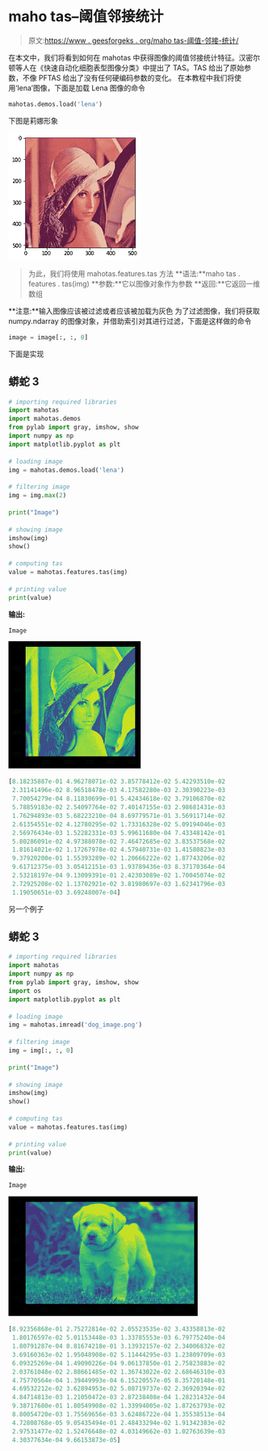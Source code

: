 # maho tas–阈值邻接统计

> 原文:[https://www . geesforgeks . org/maho tas-阈值-邻接-统计/](https://www.geeksforgeeks.org/mahotas-threshold-adjacency-statistics/)

在本文中，我们将看到如何在 mahotas 中获得图像的阈值邻接统计特征。汉密尔顿等人在《快速自动化细胞表型图像分类》中提出了 TAS。TAS 给出了原始参数，不像 PFTAS 给出了没有任何硬编码参数的变化。
在本教程中我们将使用‘lena’图像，下面是加载 Lena 图像的命令

```py
mahotas.demos.load('lena')
```

下图是莉娜形象

![](img/c6cf4d1584ad896c98148d7fd44b7f25.png)

> 为此，我们将使用 mahotas.features.tas 方法
> **语法:**maho tas . features . tas(img)
> **参数:**它以图像对象作为参数
> **返回:**它返回一维数组

**注意:**输入图像应该被过滤或者应该被加载为灰色
为了过滤图像，我们将获取 numpy.ndarray 的图像对象，并借助索引对其进行过滤，下面是这样做的命令

```py
image = image[:, :, 0]
```

下面是实现

## 蟒蛇 3

```py
# importing required libraries
import mahotas
import mahotas.demos
from pylab import gray, imshow, show
import numpy as np
import matplotlib.pyplot as plt

# loading image
img = mahotas.demos.load('lena')

# filtering image
img = img.max(2)

print("Image")

# showing image
imshow(img)
show()

# computing tas
value = mahotas.features.tas(img)

# printing value
print(value)
```

**输出:**

```py
Image
```

![](img/7e2a2e3e4e2c7d3717764f78ddb13263.png)

```py
[8.18235887e-01 4.96278071e-02 3.85778412e-02 5.42293510e-02
 2.31141496e-02 8.96518478e-03 4.17582280e-03 2.30390223e-03
 7.70054279e-04 8.11830699e-01 5.42434618e-02 3.79106870e-02
 5.78859183e-02 2.54097764e-02 7.40147155e-03 2.98681431e-03
 1.76294893e-03 5.68223210e-04 8.69779571e-01 3.56911714e-02
 2.61354551e-02 4.12780295e-02 1.73316328e-02 5.09194046e-03
 2.56976434e-03 1.52282331e-03 5.99611680e-04 7.43348142e-01
 5.80286091e-02 4.97388078e-02 7.46472685e-02 3.83537568e-02
 1.81614021e-02 1.17267978e-02 4.57940731e-03 1.41580823e-03
 9.37920200e-01 1.55393289e-02 1.20666222e-02 1.87743206e-02
 9.61712375e-03 3.05412151e-03 1.93789436e-03 8.37170364e-04
 2.53218197e-04 9.13099391e-01 2.42303089e-02 1.70045074e-02
 2.72925208e-02 1.13702921e-02 3.81980697e-03 1.62341796e-03
 1.19050651e-03 3.69248007e-04]
```

另一个例子

## 蟒蛇 3

```py
# importing required libraries
import mahotas
import numpy as np
from pylab import gray, imshow, show
import os
import matplotlib.pyplot as plt

# loading image
img = mahotas.imread('dog_image.png')

# filtering image
img = img[:, :, 0]

print("Image")

# showing image
imshow(img)
show()

# computing tas
value = mahotas.features.tas(img)

# printing value
print(value)
```

**输出:**

```py
Image
```

![](img/69c070b367f54d4895c9b3e679a941a7.png)

```py
[8.92356868e-01 2.75272814e-02 2.05523535e-02 3.43358813e-02
 1.80176597e-02 5.01153448e-03 1.33785553e-03 6.79775240e-04
 1.80791287e-04 8.81674218e-01 3.13932157e-02 2.34006832e-02
 3.69160363e-02 1.95048908e-02 5.11444295e-03 1.23809709e-03
 6.09325269e-04 1.49090226e-04 9.06137850e-01 2.75823883e-02
 2.03761048e-02 2.88661485e-02 1.36743022e-02 2.68646310e-03
 4.75770564e-04 1.39449993e-04 6.15220557e-05 8.35720148e-01
 4.69532212e-02 3.62894953e-02 5.08719737e-02 2.36920394e-02
 4.84714813e-03 1.21050472e-03 2.87238408e-04 1.28231432e-04
 9.38717680e-01 1.80549908e-02 1.33994005e-02 1.87263793e-02
 8.80054720e-03 1.75569656e-03 3.62486722e-04 1.35538513e-04
 4.72808768e-05 9.05435494e-01 2.48433294e-02 1.91342383e-02
 2.97531477e-02 1.52476648e-02 4.03149662e-03 1.02763639e-03
 4.30377634e-04 9.66153873e-05]
```